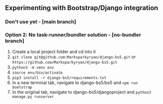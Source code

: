 ## Experimenting with Bootstrap/Django integration 

### Don't use yet - [main branch]

### Option 2: No task-runner/bundler solution - [no-bundler branch]
1. Create a local project folder and cd into it
2. `git clone git@github.com:Marksparkyryan/django-bs5.git` or `https://github.com/Marksparkyryan/django-bs5.git`
3. `python3 -m venv env`
4. `source env/bin/activate`
5. `pip3 install -r django-bs5/requirements.txt`
7. In a new terminal tab, navigate to django-bs5/bs5 and `npm run bootstrap`
8. In the original tab, navigate to django-bs5/djangoproject and `python3 manage.py runserver`
